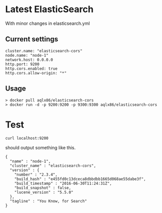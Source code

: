 # Latest ElasticSearch 

With minor changes in elasticsearch.yml

## Current settings

```
cluster.name: "elasticsearch-cors"
node.name: "node-1"
network.host: 0.0.0.0
http.port: 9200
http.cors.enabled: true
http.cors.allow-origin: "*"
```

## Usage

```
> docker pull aqlx86/elasticsearch-cors 
> docker run -d -p 9200:9200 -p 9300:9300 aqlx86/elasticsearch-cors
```

# Test

` curl localhost:9200 `

should output something like this.

```
{
  "name" : "node-1",
  "cluster_name" : "elasticsearch-cors",
  "version" : {
    "number" : "2.3.4",
    "build_hash" : "e455fd0c13dceca8dbbdbb1665d068ae55dabe3f",
    "build_timestamp" : "2016-06-30T11:24:31Z",
    "build_snapshot" : false,
    "lucene_version" : "5.5.0"
  },
  "tagline" : "You Know, for Search"
}
```
